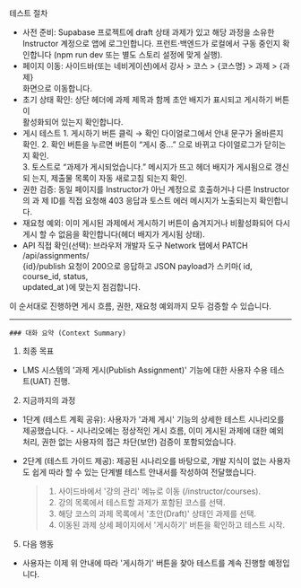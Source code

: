 테스트 절차

- 사전 준비: Supabase 프로젝트에 draft 상태 과제가 있고 해당 과정을 소유한 Instructor
  계정으로 앱에 로그인합니다. 프런트·백엔드가 로컬에서 구동 중인지 확인합니다 (npm run
  dev 또는 별도 스토리 설정에 맞게 실행).
- 페이지 이동: 사이드바(또는 네비게이션)에서 강사 > 코스 > {코스명} > 과제 > {과제}  
  화면으로 이동합니다.
- 초기 상태 확인: 상단 헤더에 과제 제목과 함께 초안 배지가 표시되고 게시하기 버튼이  
  활성화되어 있는지 확인합니다.
- 게시 테스트 1. 게시하기 버튼 클릭 → 확인 다이얼로그에서 안내 문구가 올바른지 확인. 2. 확인 버튼을 누르면 버튼이 “게시 중…” 으로 바뀌고 다이얼로그가 닫히는지 확인.  
   3. 토스트로 “과제가 게시되었습니다.” 메시지가 뜨고 헤더 배지가 게시됨으로 갱신되
  는지, 제출물 목록이 자동 새로고침 되는지 확인.
- 권한 검증: 동일 페이지를 Instructor가 아닌 계정으로 호출하거나 다른 Instructor의 과
  제 ID를 직접 요청해 403 응답과 토스트 에러 메시지가 노출되는지 확인합니다.
- 재요청 예외: 이미 게시된 과제에서 게시하기 버튼이 숨겨지거나 비활성화되어 다시 게시
  할 수 없음을 확인합니다(헤더 배지가 게시됨 상태).
- API 직접 확인(선택): 브라우저 개발자 도구 Network 탭에서 PATCH /api/assignments/  
  {id}/publish 요청이 200으로 응답하고 JSON payload가 스키마( id, course_id, status,  
  updated_at )에 맞는지 점검합니다.

이 순서대로 진행하면 게시 흐름, 권한, 재요청 예외까지 모두 검증할 수 있습니다.

---

    ### 대화 요약 (Context Summary)

1. 최종 목표

- LMS 시스템의 '과제 게시(Publish Assignment)' 기능에 대한 사용자 수용 테스트(UAT)
  진행.

2. 지금까지의 과정

- 1단계 (테스트 계획 공유): 사용자가 '과제 게시' 기능의 상세한 테스트 시나리오를
  제공했습니다. - 시나리오에는 정상적인 게시 흐름, 이미 게시된 과제에 대한 예외 처리, 권한
  없는 사용자의 접근 차단(보안) 검증이 포함되었습니다.

- 2단계 (테스트 가이드 제공): 제공된 시나리오를 바탕으로, 개발 지식이 없는 사용자도
  쉽게 따라 할 수 있는 단계별 테스트 안내서를 작성하여 전달했습니다.
  > 1.  사이드바에서 '강의 관리' 메뉴로 이동 (/instructor/courses).
  > 2.  강의 목록에서 테스트할 과제가 포함된 코스를 선택.
  > 3.  해당 코스의 과제 목록에서 '초안(Draft)' 상태인 과제를 선택.
  > 4.  이동된 과제 상세 페이지에서 '게시하기' 버튼을 확인하고 테스트 시작.

5. 다음 행동

- 사용자는 이제 위 안내에 따라 '게시하기' 버튼을 찾아 테스트를 계속 진행할
  예정입니다.
